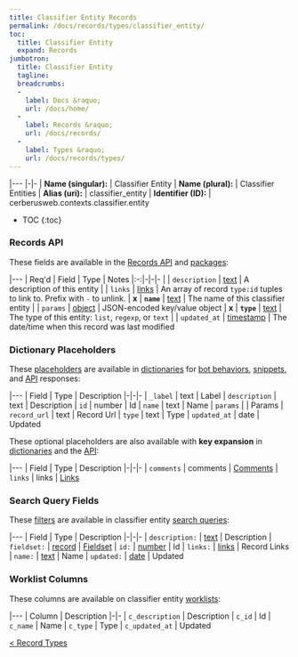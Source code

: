 ```yaml
---
title: Classifier Entity Records
permalink: /docs/records/types/classifier_entity/
toc:
  title: Classifier Entity
  expand: Records
jumbotron:
  title: Classifier Entity
  tagline: 
  breadcrumbs:
  -
    label: Docs &raquo;
    url: /docs/home/
  -
    label: Records &raquo;
    url: /docs/records/
  -
    label: Types &raquo;
    url: /docs/records/types/
---
```


|---
|-|-
| **Name (singular):** | Classifier Entity
| **Name (plural):** | Classifier Entities
| **Alias (uri):** | classifier_entity
| **Identifier (ID):** | cerberusweb.contexts.classifier.entity

* TOC
{:toc}

### Records API

These fields are available in the [Records API](/docs/api/endpoints/records/) and [packages](/docs/packages/):

|---
| Req'd | Field | Type | Notes
|:-:|-|-|-
|   | `description` | [text](/docs/records/fields/types/text/) | A description of this entity 
|   | `links` | [links](/docs/records/fields/types/links/) | An array of record `type:id` tuples to link to. Prefix with `-` to unlink. 
| **x** | **`name`** | [text](/docs/records/fields/types/text/) | The name of this classifier entity 
|   | `params` | [object](/docs/records/fields/types/object/) | JSON-encoded key/value object 
| **x** | **`type`** | [text](/docs/records/fields/types/text/) | The type of this entity: `list`, `regexp`, or `text` 
|   | `updated_at` | [timestamp](/docs/records/fields/types/timestamp/) | The date/time when this record was last modified 

### Dictionary Placeholders

These [placeholders](/docs/bots/scripting/placeholders/) are available in [dictionaries](/docs/bots/behaviors/dictionaries/) for [bot behaviors](/docs/bots/behaviors/), [snippets](/docs/snippets/), and [API](/docs/api/) responses:

|---
| Field | Type | Description
|-|-|-
| `_label` | text | Label
| `description` | text | Description
| `id` | number | Id
| `name` | text | Name
| `params` |  | Params
| `record_url` | text | Record Url
| `type` | text | Type
| `updated_at` | date | Updated

These optional placeholders are also available with **key expansion** in [dictionaries](/docs/bots/behaviors/dictionaries/key-expansion/) and the [API](/docs/api/responses/#expanding-keys-in-api-requests):

|---
| Field | Type | Description
|-|-|-
| `comments` | comments | [Comments](/docs/bots/behaviors/dictionaries/key-expansion/#comments)
| `links` | links | [Links](/docs/bots/behaviors/dictionaries/key-expansion/#links)
	
### Search Query Fields

These [filters](/docs/search/filters/) are available in classifier entity [search queries](/docs/search/):

|---
| Field | Type | Description
|-|-|-
| `description:` | [text](/docs/search/filters/text/) | Description
| `fieldset:` | [record](/docs/search/deep-search/) | [Fieldset](/docs/records/types/custom_fieldset/)
| `id:` | [number](/docs/search/filters/numbers/) | Id
| `links:` | [links](/docs/search/filters/links/) | Record Links
| `name:` | [text](/docs/search/filters/text/) | Name
| `updated:` | [date](/docs/search/filters/dates/) | Updated
	
### Worklist Columns

These columns are available on classifier entity [worklists](/docs/worklists/):

|---
| Column | Description
|-|-
| `c_description` | Description
| `c_id` | Id
| `c_name` | Name
| `c_type` | Type
| `c_updated_at` | Updated

<div class="section-nav">
	<div class="left">
		<a href="/docs/records/types/" class="prev">&lt; Record Types</a>
	</div>
	<div class="right align-right">
	</div>
</div>
<div class="clear"></div>